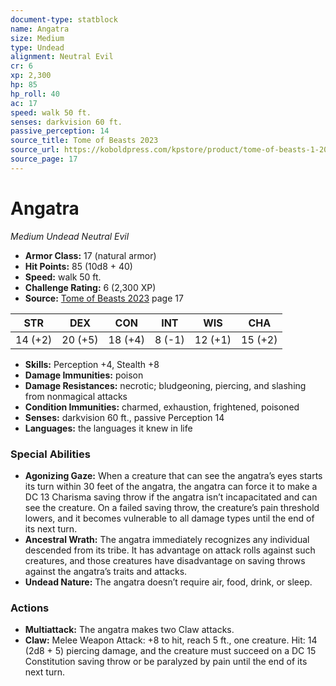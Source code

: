 ```yaml
---
document-type: statblock
name: Angatra
size: Medium
type: Undead
alignment: Neutral Evil
cr: 6
xp: 2,300
hp: 85
hp_roll: 40
ac: 17
speed: walk 50 ft.
senses: darkvision 60 ft. 
passive_perception: 14
source_title: Tome of Beasts 2023
source_url: https://koboldpress.com/kpstore/product/tome-of-beasts-1-2023-edition/
source_page: 17
---
```


# Angatra

*Medium* *Undead* *Neutral Evil*

- **Armor Class:** 17 (natural armor)
- **Hit Points:** 85 (10d8 + 40)
- **Speed:** walk 50 ft.
- **Challenge Rating:** 6 (2,300 XP)
- **Source:** [Tome of Beasts 2023](https://koboldpress.com/kpstore/product/tome-of-beasts-1-2023-edition/) page 17

| STR | DEX | CON | INT | WIS | CHA |
| --- | --- | --- | --- | --- | --- |
| 14 (+2) | 20 (+5) | 18 (+4) | 8 (-1) | 12 (+1) | 15 (+2) |

- **Skills:** Perception +4, Stealth +8
- **Damage Immunities:** poison
- **Damage Resistances:** necrotic; bludgeoning, piercing, and slashing from nonmagical attacks
- **Condition Immunities:** charmed, exhaustion, frightened, poisoned
- **Senses:** darkvision 60 ft., passive Perception 14
- **Languages:** the languages it knew in life

### Special Abilities

- **Agonizing Gaze:** When a creature that can see the angatra’s eyes starts its turn within 30 feet of the angatra, the angatra can force it to make a DC 13 Charisma saving throw if the angatra isn’t incapacitated and can see the creature. On a failed saving throw, the creature’s pain threshold lowers, and it becomes vulnerable to all damage types until the end of its next turn.
- **Ancestral Wrath:** The angatra immediately recognizes any individual descended from its tribe. It has advantage on attack rolls against such creatures, and those creatures have disadvantage on saving throws against the angatra’s traits and attacks.
- **Undead Nature:** The angatra doesn’t require air, food, drink, or sleep.

### Actions

- **Multiattack:** The angatra makes two Claw attacks.
- **Claw:** Melee Weapon Attack: +8 to hit, reach 5 ft., one creature. Hit: 14 (2d8 + 5) piercing damage, and the creature must succeed on a DC 15 Constitution saving throw or be paralyzed by pain until the end of its next turn.

